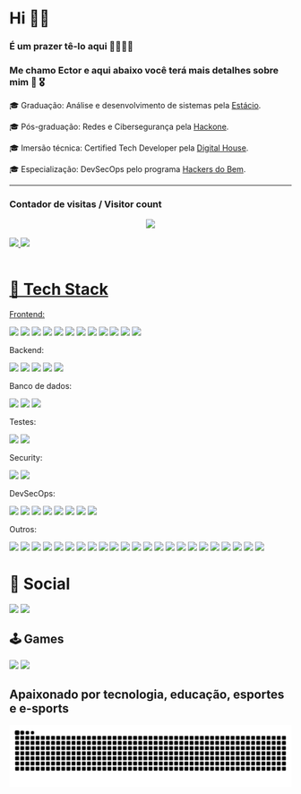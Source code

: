 # Hi ✋🏼

### É um prazer tê-lo aqui 🫱🏽‍🫲🏼

### Me chamo Ector e aqui abaixo você terá mais detalhes sobre mim 👀 🎖️

🎓 Graduação: Análise e desenvolvimento de sistemas pela [Estácio](https://estacio.br/).

🎓 Pós-graduação: Redes e Cibersegurança pela <a href="https://hackone.com.br/">Hackone</a>.

🎓 Imersão técnica: Certified Tech Developer pela <a href="https://www.digitalhouse.com/br/produtos/programacao/certified-tech-developer">Digital House</a>.

🎓 Especialização: DevSecOps pelo programa <a href="https://hackersdobem.org.br/">Hackers do Bem</a>.

---

### Contador de visitas / Visitor count

<p align="center"> <img align+"center" src="https://profile-counter.glitch.me/ectorcunha/count.svg" /> </p>


<div>
  <a href="https://github.com/EctorCunha">
  <img height="150em" src="https://github-readme-stats.vercel.app/api?username=EctorCunha&show_icons=true&theme=slateorange&include_all_commits=true&count_private=true"/>
  <img height="150em" src="https://github-readme-stats.vercel.app/api/top-langs/?username=EctorCunha&layout=compact&langs_count=7&theme=slateorange"/>
</div>
<br>

# 🤖 Tech Stack

<div style="display: inline_block">
 Frontend:
 <br>

 <a href="https://www.w3schools.com/html/" target="_blank"><img src="https://img.shields.io/badge/HTML5-E34F26?style=for-the-badge&logo=html5&logoColor=white" target="_blank"></a>
 <a href="https://www.w3schools.com/css/" target="_blank"><img src="https://img.shields.io/badge/CSS3-1572B6?style=for-the-badge&logo=css3&logoColor=white" target="_blank"></a>
 <a href="https://sass-lang.com/" target="_blank"><img src="https://img.shields.io/badge/Sass-CC6699?style=for-the-badge&logo=sass&logoColor=white" target="_blank"></a>
 <a href="https://developer.mozilla.org/pt-BR/docs/Web/JavaScript" target="_blank"><img src="https://img.shields.io/badge/JavaScript-F7DF1E?style=for-the-badge&logo=javascript&logoColor=black" target="_blank"></a>
 <a href="https://www.typescriptlang.org/" target="_blank"><img src="https://img.shields.io/badge/TypeScript-007ACC?style=for-the-badge&logo=typescript&logoColor=white" target="_blank"></a>
 <a href="https://react.dev/" target="_blank"><img src="https://img.shields.io/badge/React-20232A?style=for-the-badge&logo=react&logoColor=61DAFB" target="_blank"></a>
 <a href="https://tailwindcss.com/" target="_blank"><img src="https://img.shields.io/badge/Tailwind_CSS-38B2AC?style=for-the-badge&logo=tailwind-css&logoColor=white" target="_blank"></a>
 <a href="https://getbootstrap.com/" target="_blank"><img src="https://img.shields.io/badge/Bootstrap-563D7C?style=for-the-badge&logo=bootstrap&logoColor=white" target="_blank"></a>
 <a href="https://styled-components.com/" target="_blank"><img src="https://img.shields.io/badge/styled--components-DB7093?style=for-the-badge&logo=styled-components&logoColor=white" target="_blank"></a>
 <a href="https://mui.com/material-ui/" target="_blank"><img src="https://img.shields.io/badge/Material--UI-0081CB?style=for-the-badge&logo=material-ui&logoColor=white" target="_blank"></a>
 <a href="https://redux-toolkit.js.org/" target="_blank"><img src="https://img.shields.io/badge/Redux-593D88?style=for-the-badge&logo=redux&logoColor=white" target="_blank"></a>
 <a href="https://reactrouter.com/en/main" target="_blank"><img src="https://img.shields.io/badge/React_Router-CA4245?style=for-the-badge&logo=react-router&logoColor=white" target="_blank"></a>
</div>

<div style="display: inline_block">
 Backend:
 <br>

 <a href="https://www.java.com/pt-BR/" target="_blank"><img src="https://img.shields.io/badge/Java-ED8B00?style=for-the-badge&logo=openjdk&logoColor=white" target="_blank"></a>
 <a href="https://nodejs.org/pt" target="_blank"><img src="https://img.shields.io/badge/Node.js-43853D?style=for-the-badge&logo=node.js&logoColor=white" target="_blank"></a>
 <a href="https://go.dev/" target="_blank"><img src="https://img.shields.io/badge/Go-00ADD8?style=for-the-badge&logo=go&logoColor=white" target="_blank"></a>
 <a href="https://expressjs.com/" target="_blank"><img src="https://img.shields.io/badge/Express.js-404D59?style=for-the-badge" target="_blank"></a>
 <a href="https://www.prisma.io/?via=start&gad_source=1" target="_blank"><img src="https://img.shields.io/badge/Prisma-3982CE?style=for-the-badge&logo=Prisma&logoColor=white" target="_blank"></a>
</div>

<div style="display: inline_block">
 Banco de dados:
 <br>

 <a href="https://www.mysql.com/" target="_blank"><img src="https://img.shields.io/badge/MySQL-00000F?style=for-the-badge&logo=mysql&logoColor=white" target="_blank"></a>
 <a href="https://www.postgresql.org/" target="_blank"><img src="https://img.shields.io/badge/PostgreSQL-316192?style=for-the-badge&logo=postgresql&logoColor=white" target="_blank"></a>
 <a href="https://www.mongodb.com/" target="_blank"><img src="https://img.shields.io/badge/MongoDB-4EA94B?style=for-the-badge&logo=mongodb&logoColor=white" target="_blank"></a>
</div>

<div style="display: inline_block">
 Testes:
 <br>

 <a href="https://jestjs.io/pt-BR/" target="_blank"><img src="https://img.shields.io/badge/Jest-323330?style=for-the-badge&logo=Jest&logoColor=white" target="_blank"></a>
 <a href="https://testing-library.com/" target="_blank"><img src="https://img.shields.io/badge/testing%20library-323330?style=for-the-badge&logo=testing-library&logoColor=red" target="_blank"></a>
</div>

<div style="display: inline_block">
 Security:
 <br>
 
 <a href="https://snyk.io/pt-BR/" target="_blank"><img src="https://img.shields.io/badge/Snyk-4C4A73?style=for-the-badge&logo=snyk&logoColor=white" target="_blank"></a>
 <a href="https://www.sonarsource.com/products/sonarcloud/" target="_blank"><img src="https://img.shields.io/badge/Sonar%20cloud-F3702A?style=for-the-badge&logo=sonarcloud&logoColor=white" target="_blank"></a>
</div>

<div style="display: inline_block">
 DevSecOps:
 <br>

 <a href="https://www.python.org/" target="_blank"><img src="https://img.shields.io/badge/Python-14354C?style=for-the-badge&logo=python&logoColor=white" target="_blank"></a>
 <a href="https://aws.amazon.com/pt/?nc2=h_lg" target="_blank"><img src="https://img.shields.io/badge/Amazon_AWS-232F3E?style=for-the-badge&logo=amazon-aws&logoColor=white" target="_blank"></a>
 <a href="https://docs.github.com/pt/actions" target="_blank"><img src="https://img.shields.io/badge/GitHub_Actions-2088FF?style=for-the-badge&logo=github-actions&logoColor=white" target="_blank"></a>
 <a href="https://www.sonarsource.com/products/sonarcloud/" target="_blank"><img src="https://img.shields.io/badge/Sonar%20cloud-F3702A?style=for-the-badge&logo=sonarcloud&logoColor=white" target="_blank"></a>
 <a href="https://snyk.io/pt-BR/" target="_blank"><img src="https://img.shields.io/badge/Snyk-4C4A73?style=for-the-badge&logo=snyk&logoColor=white" target="_blank"></a>
 <a href="https://vercel.com/" target="_blank"><img src="https://img.shields.io/badge/Vercel-000000?style=for-the-badge&logo=vercel&logoColor=white" target="_blank"></a>
 <a href="https://www.jenkins.io/" target="_blank"><img src="https://img.shields.io/badge/Jenkins-D24939?style=for-the-badge&logo=Jenkins&logoColor=white" target="_blank"></a>
 <a href="https://www.atlassian.com/software/jira" target="_blank"><img src="https://img.shields.io/badge/Jira-0052CC?style=for-the-badge&logo=Jira&logoColor=white" target="_blank"></a>
</div>

<div style="display: inline_block">
 Outros:
 <br>

 <a href="https://git-scm.com/" target="_blank"><img src="https://img.shields.io/badge/GIT-E44C30?style=for-the-badge&logo=git&logoColor=white" target="_blank"></a>
 <a href="https://wordpress.com/pt-br/" target="_blank"><img src="https://img.shields.io/badge/Wordpress-21759B?style=for-the-badge&logo=wordpress&logoColor=white" target="_blank"></a>
 <a href="https://www.linux.org/pages/download/" target="_blank"><img src="https://img.shields.io/badge/Linux-FCC624?style=for-the-badge&logo=linux&logoColor=black" target="_blank"></a>
 <a href="https://www.adobe.com/br/products/photoshop.html" target="_blank"><img src="https://img.shields.io/badge/Adobe%20Photoshop-31A8FF?style=for-the-badge&logo=Adobe%20Photoshop&logoColor=black" target="_blank"></a>
 <a href="https://www.figma.com/" target="_blank"><img src="https://img.shields.io/badge/Figma-F24E1E?style=for-the-badge&logo=figma&logoColor=white" target="_blank"></a>
 <a href="https://pt.duolingo.com/" target="_blank"><img src="https://img.shields.io/badge/Duolingo-58CC02?style=for-the-badge&logo=Duolingo&logoColor=white" target="_blank"></a>
 <a href="https://pt.khanacademy.org/" target="_blank"><img src="https://img.shields.io/badge/Khan%20Academy-14BF96?style=for-the-badge&logo=Khan%20Academy&logoColor=white" target="_blank"></a>
 <a href="https://www.udemy.com/pt/" target="_blank"><img src="https://img.shields.io/badge/Udemy-EC5252?style=for-the-badge&logo=Udemy&logoColor=white" target="_blank"></a>
 <a href="https://www.jetbrains.com/pt-br/idea/" target="_blank"><img src="https://img.shields.io/badge/IntelliJ_IDEA-000000.svg?style=for-the-badge&logo=intellij-idea&logoColor=white" target="_blank"></a>
 <a href="https://www.jetbrains.com/pt-br/pycharm/" target="_blank"><img src="https://img.shields.io/badge/PyCharm-000000.svg?&style=for-the-badge&logo=PyCharm&logoColor=white" target="_blank"></a>
 <a href="https://code.visualstudio.com/" target="_blank"><img src="https://img.shields.io/badge/Visual_Studio-5C2D91?style=for-the-badge&logo=visual%20studio&logoColor=white" target="_blank"></a>
 <a href="https://colab.research.google.com/" target="_blank"><img src="https://img.shields.io/badge/Colab-F9AB00?style=for-the-badge&logo=googlecolab&color=525252" target="_blank"></a>
 <a href="https://eslint.org/" target="_blank"><img src="https://img.shields.io/badge/eslint-3A33D1?style=for-the-badge&logo=eslint&logoColor=white" target="_blank"></a>
 <a href="https://prettier.io/" target="_blank"><img src="https://img.shields.io/badge/prettier-1A2C34?style=for-the-badge&logo=prettier&logoColor=F7BA3E" target="_blank"></a>
 <a href="https://docs.google.com/" target="_blank"><img src="https://img.shields.io/badge/Google%20Sheets-34A853?style=for-the-badge&logo=google-sheets&logoColor=white" target="_blank"></a>
 <a href="https://miro.com/pt/" target="_blank"><img src="https://img.shields.io/badge/Miro-050038?style=for-the-badge&logo=Miro&logoColor=white" target="_blank"></a>
 <a href="https://www.notion.so/pt" target="_blank"><img src="https://img.shields.io/badge/Notion-000000?style=for-the-badge&logo=notion&logoColor=white" target="_blank"></a>
 <a href="https://trello.com/" target="_blank"><img src="  https://img.shields.io/badge/Trello-0052CC?style=for-the-badge&logo=trello&logoColor=white" target="_blank"></a>
 <a href="https://www.google.com/intl/pt-BR/chrome/" target="_blank"><img src="https://img.shields.io/badge/Google_chrome-4285F4?style=for-the-badge&logo=Google-chrome&logoColor=white" target="_blank"></a>
 <a href="https://www.apple.com/br/safari/" target="_blank"><img src="  https://img.shields.io/badge/Safari-FF1B2D?style=for-the-badge&logo=Safari&logoColor=white" target="_blank"></a>
 <a href="https://www.torproject.org/download/" target="_blank"><img src="https://img.shields.io/badge/Tor_Browser-7D4698?style=for-the-badge&logo=Tor-Browser&logoColor=white" target="_blank"></a>
 <a href="https://www.opera.com/pt/gx" target="_blank"><img src="https://img.shields.io/badge/Opera-FF1B2D?style=for-the-badge&logo=Opera&logoColor=white" target="_blank"></a>
 <a href="https://www.mozilla.org/pt-BR/firefox/new/" target="_blank"><img src="https://img.shields.io/badge/Firefox_Browser-FF7139?style=for-the-badge&logo=Firefox-Browser&logoColor=white" target="_blank"></a>
</div>


# 💬 Social
<div>
  <a href="https://www.instagram.com/ectorcunha.me/" target="_blank"><img src="https://img.shields.io/badge/Instagram-E4405F?style=for-the-badge&logo=instagram&logoColor=white" target="_blank"></a>
  <a href="https://www.linkedin.com/in/ector-cunha" target="_blank"><img src="https://img.shields.io/badge/-LinkedIn-%230077B5?style=for-the-badge&logo=linkedin&logoColor=white" target="_blank"></a>
</div>

## 🕹️ Games
<div style="display: inline_block">
 <a href="https://steamcommunity.com/id/LRDFPS/" target="_blank"><img src="https://img.shields.io/badge/Steam-000000?style=for-the-badge&logo=steam&logoColor=white" target="_blank"></a>
 <a href="https://www.counter-strike.net/cs2" target="_blank"><img src="https://img.shields.io/badge/Counter_Strike-000000?style=for-the-badge&logo=counter-strike&logoColor=white" target="_blank"></a>
</div>

## Apaixonado por tecnologia, educação, esportes e e-sports


![Snake animation](https://github.com/ectorcunha/ectorcunha/blob/output/github-contribution-grid-snake.svg)
